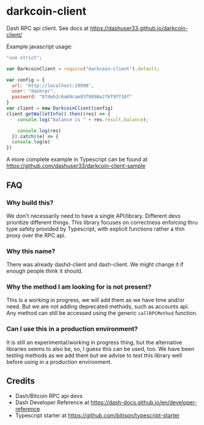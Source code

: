 # darkcoin-client

Dash RPC api client. See docs at https://dashuser33.github.io/darkcoin-client/


Example javascript usage:

```javascript
"use strict";

var DarkcoinClient = require("darkcoin-client").default;

var config = {
  url: 'http://localhost:19998',
  user: "dashrpc",
  password: "87deb2c6a69cae93f8898e276f9ff10f"
}
var client = new DarkcoinClient(config)
client.getWalletInfo().then((res) => {
    console.log("balance is " + res.result.balance);

    console.log(res)
  }).catch((e) => {
  console.log(e)
})

```

A more complete example in Typescript can be found at https://github.com/dashuser33/darkcoin-client-sample

## FAQ

### Why build this?

We don't necessarily need to have a single API/library. Different devs prioritize different things. This library focuses on correctness enforcing thru type safety provided by Typescript, with explicit functions rather a thin proxy over the RPC api.

### Why this name?

There was already dashd-client and dash-client. We might change it if enough people think it should.

### Why the method I am looking for is not present?

This is a working in progress, we will add them as we have time and/or need. But we are not adding deprecated methods, such as accounts api. Any method can still be accessed using the generic `callRPCMethod` function.

### Can I use this in a production environment?

It is still an experimental/working in progress thing, but the alternative libraries seems to also be, so, I guess this can be used, too. We have been testing methods as we add them but we advise to test this library well before using in a production environment.

## Credits

- Dash/Bitcoin RPC api devs
- Dash Developer Reference at https://dash-docs.github.io/en/developer-reference
- Typescript starter at https://github.com/bitjson/typescript-starter

